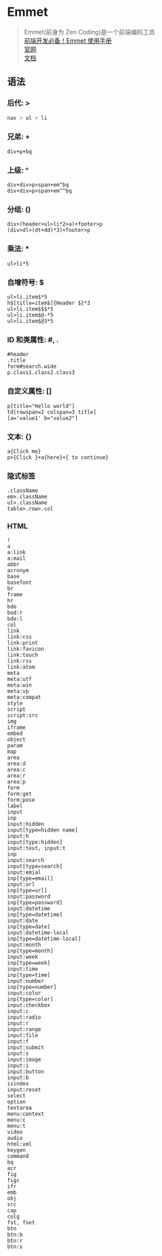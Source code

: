 # Emmet

> Emmet(前身为 Zen Coding)是一个前端编码工具  
> [前端开发必备！Emmet 使用手册](https://www.w3cplus.com/tools/emmet-cheat-sheet.html)  
> [官网](https://www.emmet.io/)  
> [文档](https://docs.emmet.io/cheat-sheet/)

## 语法

### 后代: >

```javascript
nav > ul > li
```

### 兄弟: +

```
div+p+bq
```

### 上级: ^

```
div+div>p>span+em^bq
div+div>p>span+em^^bq
```

### 分组: ()

```
div>(header>ul>li*2>a)+footer>p
(div>dl>(dt+dd)*3)+footer>p
```

### 乘法: \*

```
ul>li*5
```

### 自增符号: \$

```
ul>li.item$*5
h$[title=item$]{Header $}*3
ul>li.item$$$*5
ul>li.item$@-*5
ul>li.item$@3*5
```

### ID 和类属性: #, .

```
#header
.title
form#search.wide
p.class1.class2.class3
```

### 自定义属性: []

```
p[title="Hello world"]
td[rowspan=2 colspan=3 title]
[a='value1' b="value2"]
```

### 文本: {}

```
a{Click me}
p>{Click }+a{here}+{ to continue}
```

### 隐式标签

```
.className
em>.className
ul>.className
table>.row>.col
```

### HTML

```
!
a
a:link
a:mail
abbr
acronym
base
basefont
br
frame
hr
bdo
bod:r
bdo:l
col
link
link:css
link:print
link:favicon
link:touch
link:rss
link:atom
meta
meta:utf
meta:win
meta:vp
meta:compat
style
script
script:src
img
iframe
embed
object
param
map
area
area:d
area:c
area:r
area:p
form
form:get
form:pose
label
input
inp
input:hidden
input[type=hidden name]
input:h
input[type:hidden]
input:text, input:t
inp
input:search
input[type=search]
input:emial
inp[type=email]
input:url
inp[type=url]
input:password
inp[type=password]
input:datetime
inp[type=datetime]
input:date
inp[type=date]
input:datetime-local
inp[type=datetime-local]
input:month
inp[type=month]
input:week
inp[type=week]
input:time
inp[type=time]
input:number
inp[type=number]
input:color
inp[type=color]
input:checkbox
input:c
input:radio
input:r
input:range
input:file
input:f
input:submit
input:s
input:image
input:i
input:button
input:b
isindex
input:reset
select
option
textarea
menu:context
menu:c
menu:t
video
audio
html:xml
keygen
command
bq
acr
fig
figc
ifr
emb
obj
src
cap
colg
fst, fset
btn
btn:b
btn:r
btn:s
```
